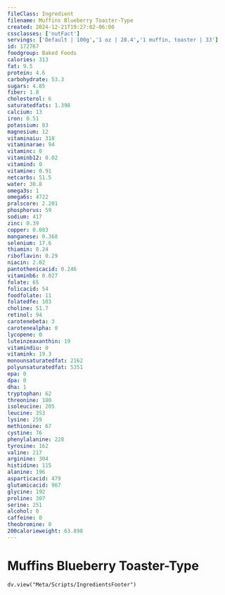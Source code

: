 ```yaml
---
fileClass: Ingredient
filename: Muffins Blueberry Toaster-Type
created: 2024-12-21T19:27:02-06:00
cssclasses: ['nutFact']
servings: ['Default | 100g','1 oz | 28.4','1 muffin, toaster | 33']
id: 172767
foodgroup: Baked Foods
calories: 313
fat: 9.5
protein: 4.6
carbohydrate: 53.3
sugars: 4.85
fiber: 1.8
cholesterol: 6
saturatedfats: 1.398
calcium: 13
iron: 0.51
potassium: 83
magnesium: 12
vitaminaiu: 318
vitaminarae: 94
vitaminc: 0
vitaminb12: 0.02
vitamind: 0
vitamine: 0.91
netcarbs: 51.5
water: 30.8
omega3s: 1
omega6s: 4722
pralscore: 2.201
phosphorus: 59
sodium: 417
zinc: 0.39
copper: 0.083
manganese: 0.368
selenium: 17.6
thiamin: 0.24
riboflavin: 0.29
niacin: 2.02
pantothenicacid: 0.246
vitaminb6: 0.027
folate: 65
folicacid: 54
foodfolate: 11
folatedfe: 103
choline: 51.7
retinol: 94
carotenebeta: 3
carotenealpha: 0
lycopene: 0
luteinzeaxanthin: 19
vitamindiu: 0
vitamink: 19.3
monounsaturatedfat: 2162
polyunsaturatedfat: 5351
epa: 0
dpa: 0
dha: 1
tryptophan: 62
threonine: 180
isoleucine: 205
leucine: 353
lysine: 259
methionine: 67
cystine: 76
phenylalanine: 228
tyrosine: 162
valine: 217
arginine: 304
histidine: 115
alanine: 196
asparticacid: 479
glutamicacid: 967
glycine: 192
proline: 307
serine: 251
alcohol: 0
caffeine: 0
theobromine: 0
200calorieweight: 63.898
---
```


# Muffins Blueberry Toaster-Type

```dataviewjs
dv.view("Meta/Scripts/IngredientsFooter")
```